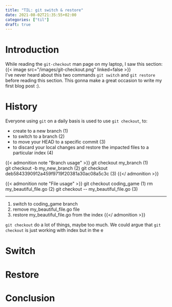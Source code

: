 ```yaml
---
title: "TIL: git switch & restore"
date: 2021-08-02T21:35:55+02:00
categories: ["til"]
draft: true
---
```


# Introduction
While reading the `git-checkout` man page on my laptop, I saw this section:
{{< image src="/images/git-checkout.png" linked=false >}}  
I've never heard about this two commands `git switch` and `git restore` before reading this section.
This gonna make a great occasion to write my first blog post :).

# History
Everyone using `git` on a daily basis is used to use `git checkout`, to:
- create to a new branch (1)
- to switch to a branch (2)
- to move your HEAD to a specific commit (3)
- to discard your local changes and restore the impacted files to a particular index (4)

{{< admonition note "Branch usage" >}}
	git checkout my_branch (1)	
	git checkout -b my_new_branch (2)
	git checkout deb5843390912a459f9719f20381a30ac08a5c3c (3)
{{</ admonition >}}

{{< admonition note "File usage" >}}
	git checkout coding_game (1)
	rm my_beautiful_file.go (2)
	git checkout -- my_beautiful_file.go (3)

----
1. switch to coding_game branch
2. remove my_beautiful_file.go file
3. restore my_beautiful_file.go from the index
{{</ admonition >}}

`git checkout` do a lot of things, maybe too much. We could argue that `git checkout` is just working
with index but in the e

# Switch


# Restore

# Conclusion
